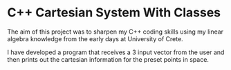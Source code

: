 # C++ Cartesian System With Classes

The aim of this project was to sharpen my C++ coding skills using my linear algebra knowledge from the early days at University of Crete. 

I have developed a program that receives a 3 input vector from the user and then prints out the cartesian information for the preset points in space.
